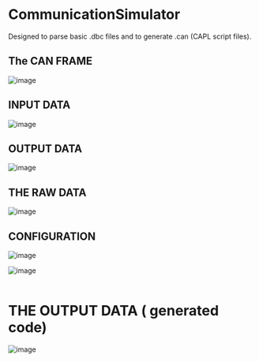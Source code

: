 # CommunicationSimulator
Designed to parse basic .dbc files and to generate .can (CAPL script files).

## The CAN FRAME
![image](https://github.com/andrei-crisu/CommunicationSimulator/assets/68897925/c675f778-b214-4356-a022-e618b42f8afd)
<br>

## INPUT DATA
![image](https://github.com/andrei-crisu/CommunicationSimulator/assets/68897925/b64b66eb-cd94-4447-942d-a61d1c837ecb)
<br>


## OUTPUT DATA
![image](https://github.com/andrei-crisu/CommunicationSimulator/assets/68897925/e54b9516-b933-4173-b775-c1d425fdbf27)
<br>

## THE RAW DATA
![image](https://github.com/andrei-crisu/CommunicationSimulator/assets/68897925/2b8d0d5b-98ae-42f7-8b82-493d031a620b)
<br>

## CONFIGURATION
![image](https://github.com/andrei-crisu/CommunicationSimulator/assets/68897925/b6ef5aba-99fe-4af5-9c51-723795e590de)


![image](https://github.com/andrei-crisu/CommunicationSimulator/assets/68897925/d78e8f56-9493-4fb1-bd48-f7c2e9a8af90)
<br><br>

# THE OUTPUT DATA ( generated code)
![image](https://github.com/andrei-crisu/CommunicationSimulator/assets/68897925/1d41b46c-b665-4921-9a29-6852ac2dd0dc)





